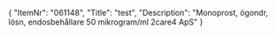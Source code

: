 {
  "ItemNr": "061148",
  "Title": "test",
  "Description": "Monoprost, ögondr, lösn, endosbehållare 50 mikrogram/ml 2care4 ApS"
}